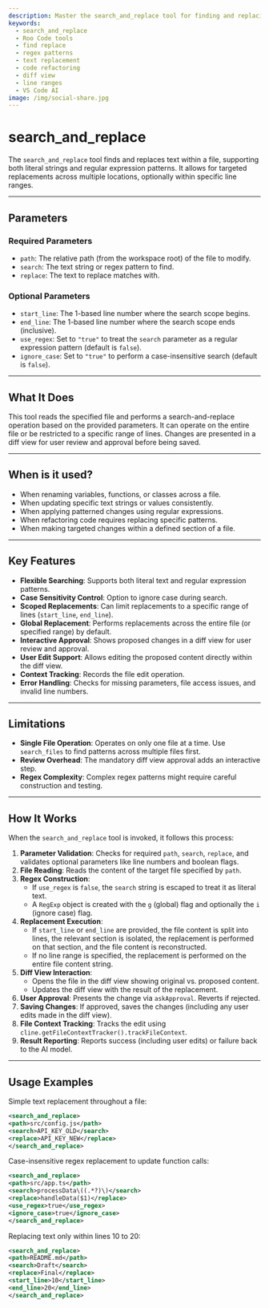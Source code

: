 ```yaml
---
description: Master the search_and_replace tool for finding and replacing text or regex patterns in files, with line range support and interactive diff approval.
keywords:
  - search_and_replace
  - Roo Code tools
  - find replace
  - regex patterns
  - text replacement
  - code refactoring
  - diff view
  - line ranges
  - VS Code AI
image: /img/social-share.jpg
---
```


# search_and_replace

The `search_and_replace` tool finds and replaces text within a file, supporting both literal strings and regular expression patterns. It allows for targeted replacements across multiple locations, optionally within specific line ranges.

---

## Parameters

### Required Parameters

- `path`: The relative path (from the workspace root) of the file to modify.
- `search`: The text string or regex pattern to find.
- `replace`: The text to replace matches with.

### Optional Parameters

- `start_line`: The 1-based line number where the search scope begins.
- `end_line`: The 1-based line number where the search scope ends (inclusive).
- `use_regex`: Set to `"true"` to treat the `search` parameter as a regular expression pattern (default is `false`).
- `ignore_case`: Set to `"true"` to perform a case-insensitive search (default is `false`).

---

## What It Does

This tool reads the specified file and performs a search-and-replace operation based on the provided parameters. It can operate on the entire file or be restricted to a specific range of lines. Changes are presented in a diff view for user review and approval before being saved.

---

## When is it used?

- When renaming variables, functions, or classes across a file.
- When updating specific text strings or values consistently.
- When applying patterned changes using regular expressions.
- When refactoring code requires replacing specific patterns.
- When making targeted changes within a defined section of a file.

---

## Key Features

- **Flexible Searching**: Supports both literal text and regular expression patterns.
- **Case Sensitivity Control**: Option to ignore case during search.
- **Scoped Replacements**: Can limit replacements to a specific range of lines (`start_line`, `end_line`).
- **Global Replacement**: Performs replacements across the entire file (or specified range) by default.
- **Interactive Approval**: Shows proposed changes in a diff view for user review and approval.
- **User Edit Support**: Allows editing the proposed content directly within the diff view.
- **Context Tracking**: Records the file edit operation.
- **Error Handling**: Checks for missing parameters, file access issues, and invalid line numbers.

---

## Limitations

- **Single File Operation**: Operates on only one file at a time. Use `search_files` to find patterns across multiple files first.
- **Review Overhead**: The mandatory diff view approval adds an interactive step.
- **Regex Complexity**: Complex regex patterns might require careful construction and testing.

---

## How It Works

When the `search_and_replace` tool is invoked, it follows this process:

1.  **Parameter Validation**: Checks for required `path`, `search`, `replace`, and validates optional parameters like line numbers and boolean flags.
2.  **File Reading**: Reads the content of the target file specified by `path`.
3.  **Regex Construction**:
    *   If `use_regex` is `false`, the `search` string is escaped to treat it as literal text.
    *   A `RegExp` object is created with the `g` (global) flag and optionally the `i` (ignore case) flag.
4.  **Replacement Execution**:
    *   If `start_line` or `end_line` are provided, the file content is split into lines, the relevant section is isolated, the replacement is performed on that section, and the file content is reconstructed.
    *   If no line range is specified, the replacement is performed on the entire file content string.
5.  **Diff View Interaction**:
    *   Opens the file in the diff view showing original vs. proposed content.
    *   Updates the diff view with the result of the replacement.
6.  **User Approval**: Presents the change via `askApproval`. Reverts if rejected.
7.  **Saving Changes**: If approved, saves the changes (including any user edits made in the diff view).
8.  **File Context Tracking**: Tracks the edit using `cline.getFileContextTracker().trackFileContext`.
9.  **Result Reporting**: Reports success (including user edits) or failure back to the AI model.

---

## Usage Examples

Simple text replacement throughout a file:

```xml
<search_and_replace>
<path>src/config.js</path>
<search>API_KEY_OLD</search>
<replace>API_KEY_NEW</replace>
</search_and_replace>
```

Case-insensitive regex replacement to update function calls:

```xml
<search_and_replace>
<path>src/app.ts</path>
<search>processData\((.*?)\)</search>
<replace>handleData($1)</replace>
<use_regex>true</use_regex>
<ignore_case>true</ignore_case>
</search_and_replace>
```

Replacing text only within lines 10 to 20:

```xml
<search_and_replace>
<path>README.md</path>
<search>Draft</search>
<replace>Final</replace>
<start_line>10</start_line>
<end_line>20</end_line>
</search_and_replace>
```